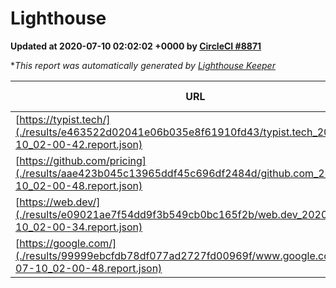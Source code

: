 
# Lighthouse

**Updated at 2020-07-10 02:02:02 +0000 by [CircleCI #8871](https://circleci.com/gh/ItinerisLtd/lighthouse-keeper-example/8871)**

**This report was automatically generated by [Lighthouse Keeper](https://github.com/itinerisltd/lighthouse-keeper)*

| URL | Performance | Accessibility | Best Practices | SEO | PWA | Updated At |
| --- | --- | --- | --- | --- | --- | --- |
| [https://typist.tech/](./results/e463522d02041e06b035e8f61910fd43/typist.tech_2020-07-10_02-00-42.report.json) | 0.92 | 0.92 | 0.92 | 0.99 | 0.57 | 2020-07-10T02:00:42.997Z |
| [https://github.com/pricing](./results/aae423b045c13965ddf45c696df2484d/github.com_2020-07-10_02-00-48.report.json) | 0.65 | 0.96 | 1 | 0.92 | 0.54 | 2020-07-10T02:00:48.691Z |
| [https://web.dev/](./results/e09021ae7f54dd9f3b549cb0bc165f2b/web.dev_2020-07-10_02-00-34.report.json) | 0.87 | 1 | 1 | 0.99 | 0.96 | 2020-07-10T02:00:34.214Z |
| [https://google.com/](./results/99999ebcfdb78df077ad2727fd00969f/www.google.com_2020-07-10_02-00-48.report.json) | 0.93 | 0.9 | 1 | 0.85 | 0.54 | 2020-07-10T02:00:48.648Z |
